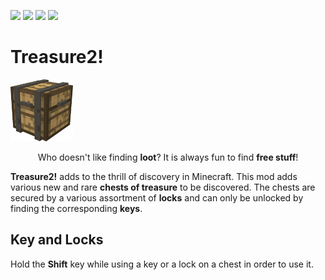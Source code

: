[![](https://img.shields.io/discord/596352475204943873.svg?style=for-the-badge&logo=discord)](https://discord.gg/CpWXamx)
[![](https://img.shields.io/github/issues/gottsch/gottsch-minecraft-Treasure.svg?style=for-the-badge&logo=github)](https://github.com/gottsch/gottsch-minecraft-Treasure/issues)
[![](https://img.shields.io/github/issues/gottsch/gottsch-minecraft-Treasure/enhancement.svg?style=for-the-badge&logo=github)](https://github.com/gottsch/gottsch-minecraft-Treasure/issues)
[![](https://img.shields.io/github/issues/gottsch/gottsch-minecraft-Treasure/content%20add.svg?style=for-the-badge&logo=github)](https://github.com/gottsch/gottsch-minecraft-Treasure/issues)</br>

# Treasure2! 

![](./Treasure2-1.12.2/src/resources/treasure2-github-logo.png)


<p align="center">  
  Who doesn't like finding <b>loot</b>?  It is always fun to find <b>free stuff</b>!
</p>

<b>Treasure2!</b> adds to the thrill of discovery in Minecraft. This mod adds various new and rare <b>chests of treasure</b> to be discovered. The chests are secured by a various assortment of <b>locks</b> and can only be unlocked by finding the corresponding <b>keys</b>.

## Key and Locks
Hold the **Shift** key while using a key or a lock on a chest in order to use it.
